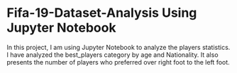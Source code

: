 # Fifa-19-Dataset-Analysis Using Jupyter Notebook

In this project, I am using Jupyter Notebook to analyze the players statistics. 
I have analyzed the best_players category by age and Nationality. It also presents the number of players who preferred over right foot to the left foot.
